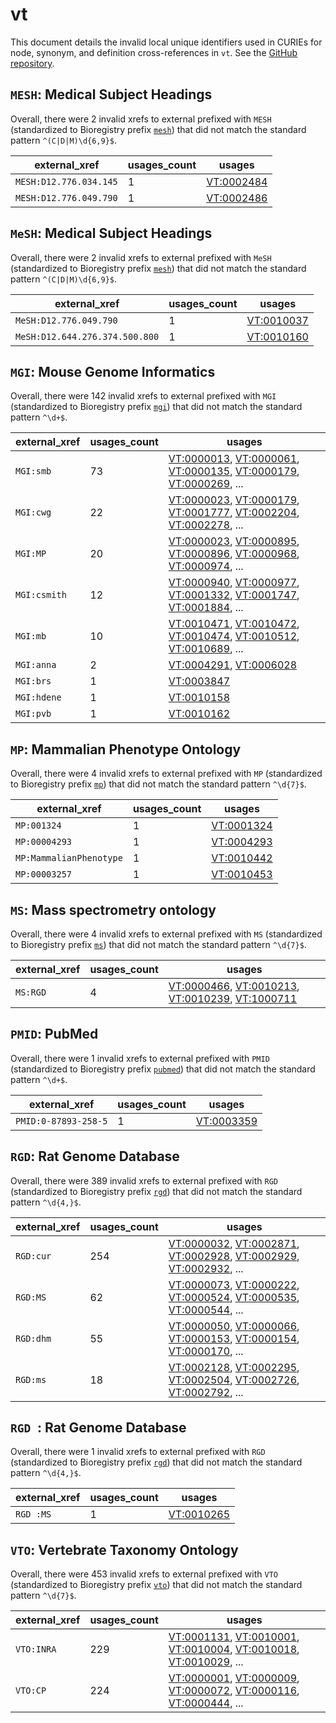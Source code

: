 # vt

This document details the invalid local unique identifiers used in CURIEs
for node, synonym, and definition cross-references in `vt`. See the [GitHub repository](https://github.com/AnimalGenome/vertebrate-trait-ontology).


## `MESH`: Medical Subject Headings

Overall, there were 2 invalid
xrefs to external prefixed with `MESH` (standardized to Bioregistry
prefix [`mesh`](https://bioregistry.io/mesh)) that
did not match the standard pattern `^(C|D|M)\d{6,9}$`.

| external_xref          |   usages_count | usages                                                  |
|------------------------|----------------|---------------------------------------------------------|
| `MESH:D12.776.034.145` |              1 | [VT:0002484](http://purl.obolibrary.org/obo/VT_0002484) |
| `MESH:D12.776.049.790` |              1 | [VT:0002486](http://purl.obolibrary.org/obo/VT_0002486) |

## `MeSH`: Medical Subject Headings

Overall, there were 2 invalid
xrefs to external prefixed with `MeSH` (standardized to Bioregistry
prefix [`mesh`](https://bioregistry.io/mesh)) that
did not match the standard pattern `^(C|D|M)\d{6,9}$`.

| external_xref                  |   usages_count | usages                                                  |
|--------------------------------|----------------|---------------------------------------------------------|
| `MeSH:D12.776.049.790`         |              1 | [VT:0010037](http://purl.obolibrary.org/obo/VT_0010037) |
| `MeSH:D12.644.276.374.500.800` |              1 | [VT:0010160](http://purl.obolibrary.org/obo/VT_0010160) |

## `MGI`: Mouse Genome Informatics

Overall, there were 142 invalid
xrefs to external prefixed with `MGI` (standardized to Bioregistry
prefix [`mgi`](https://bioregistry.io/mgi)) that
did not match the standard pattern `^\d+$`.

| external_xref   |   usages_count | usages                                                                                                                                                                                                                                                                                           |
|-----------------|----------------|--------------------------------------------------------------------------------------------------------------------------------------------------------------------------------------------------------------------------------------------------------------------------------------------------|
| `MGI:smb`       |             73 | [VT:0000013](http://purl.obolibrary.org/obo/VT_0000013), [VT:0000061](http://purl.obolibrary.org/obo/VT_0000061), [VT:0000135](http://purl.obolibrary.org/obo/VT_0000135), [VT:0000179](http://purl.obolibrary.org/obo/VT_0000179), [VT:0000269](http://purl.obolibrary.org/obo/VT_0000269), ... |
| `MGI:cwg`       |             22 | [VT:0000023](http://purl.obolibrary.org/obo/VT_0000023), [VT:0000179](http://purl.obolibrary.org/obo/VT_0000179), [VT:0001777](http://purl.obolibrary.org/obo/VT_0001777), [VT:0002204](http://purl.obolibrary.org/obo/VT_0002204), [VT:0002278](http://purl.obolibrary.org/obo/VT_0002278), ... |
| `MGI:MP`        |             20 | [VT:0000023](http://purl.obolibrary.org/obo/VT_0000023), [VT:0000895](http://purl.obolibrary.org/obo/VT_0000895), [VT:0000896](http://purl.obolibrary.org/obo/VT_0000896), [VT:0000968](http://purl.obolibrary.org/obo/VT_0000968), [VT:0000974](http://purl.obolibrary.org/obo/VT_0000974), ... |
| `MGI:csmith`    |             12 | [VT:0000940](http://purl.obolibrary.org/obo/VT_0000940), [VT:0000977](http://purl.obolibrary.org/obo/VT_0000977), [VT:0001332](http://purl.obolibrary.org/obo/VT_0001332), [VT:0001747](http://purl.obolibrary.org/obo/VT_0001747), [VT:0001884](http://purl.obolibrary.org/obo/VT_0001884), ... |
| `MGI:mb`        |             10 | [VT:0010471](http://purl.obolibrary.org/obo/VT_0010471), [VT:0010472](http://purl.obolibrary.org/obo/VT_0010472), [VT:0010474](http://purl.obolibrary.org/obo/VT_0010474), [VT:0010512](http://purl.obolibrary.org/obo/VT_0010512), [VT:0010689](http://purl.obolibrary.org/obo/VT_0010689), ... |
| `MGI:anna`      |              2 | [VT:0004291](http://purl.obolibrary.org/obo/VT_0004291), [VT:0006028](http://purl.obolibrary.org/obo/VT_0006028)                                                                                                                                                                                 |
| `MGI:brs`       |              1 | [VT:0003847](http://purl.obolibrary.org/obo/VT_0003847)                                                                                                                                                                                                                                          |
| `MGI:hdene`     |              1 | [VT:0010158](http://purl.obolibrary.org/obo/VT_0010158)                                                                                                                                                                                                                                          |
| `MGI:pvb`       |              1 | [VT:0010162](http://purl.obolibrary.org/obo/VT_0010162)                                                                                                                                                                                                                                          |

## `MP`: Mammalian Phenotype Ontology

Overall, there were 4 invalid
xrefs to external prefixed with `MP` (standardized to Bioregistry
prefix [`mp`](https://bioregistry.io/mp)) that
did not match the standard pattern `^\d{7}$`.

| external_xref           |   usages_count | usages                                                  |
|-------------------------|----------------|---------------------------------------------------------|
| `MP:001324`             |              1 | [VT:0001324](http://purl.obolibrary.org/obo/VT_0001324) |
| `MP:00004293`           |              1 | [VT:0004293](http://purl.obolibrary.org/obo/VT_0004293) |
| `MP:MammalianPhenotype` |              1 | [VT:0010442](http://purl.obolibrary.org/obo/VT_0010442) |
| `MP:00003257`           |              1 | [VT:0010453](http://purl.obolibrary.org/obo/VT_0010453) |

## `MS`: Mass spectrometry ontology

Overall, there were 4 invalid
xrefs to external prefixed with `MS` (standardized to Bioregistry
prefix [`ms`](https://bioregistry.io/ms)) that
did not match the standard pattern `^\d{7}$`.

| external_xref   |   usages_count | usages                                                                                                                                                                                                                             |
|-----------------|----------------|------------------------------------------------------------------------------------------------------------------------------------------------------------------------------------------------------------------------------------|
| `MS:RGD`        |              4 | [VT:0000466](http://purl.obolibrary.org/obo/VT_0000466), [VT:0010213](http://purl.obolibrary.org/obo/VT_0010213), [VT:0010239](http://purl.obolibrary.org/obo/VT_0010239), [VT:1000711](http://purl.obolibrary.org/obo/VT_1000711) |

## `PMID`: PubMed

Overall, there were 1 invalid
xrefs to external prefixed with `PMID` (standardized to Bioregistry
prefix [`pubmed`](https://bioregistry.io/pubmed)) that
did not match the standard pattern `^\d+$`.

| external_xref        |   usages_count | usages                                                  |
|----------------------|----------------|---------------------------------------------------------|
| `PMID:0-87893-258-5` |              1 | [VT:0003359](http://purl.obolibrary.org/obo/VT_0003359) |

## `RGD`: Rat Genome Database

Overall, there were 389 invalid
xrefs to external prefixed with `RGD` (standardized to Bioregistry
prefix [`rgd`](https://bioregistry.io/rgd)) that
did not match the standard pattern `^\d{4,}$`.

| external_xref   |   usages_count | usages                                                                                                                                                                                                                                                                                           |
|-----------------|----------------|--------------------------------------------------------------------------------------------------------------------------------------------------------------------------------------------------------------------------------------------------------------------------------------------------|
| `RGD:cur`       |            254 | [VT:0000032](http://purl.obolibrary.org/obo/VT_0000032), [VT:0002871](http://purl.obolibrary.org/obo/VT_0002871), [VT:0002928](http://purl.obolibrary.org/obo/VT_0002928), [VT:0002929](http://purl.obolibrary.org/obo/VT_0002929), [VT:0002932](http://purl.obolibrary.org/obo/VT_0002932), ... |
| `RGD:MS`        |             62 | [VT:0000073](http://purl.obolibrary.org/obo/VT_0000073), [VT:0000222](http://purl.obolibrary.org/obo/VT_0000222), [VT:0000524](http://purl.obolibrary.org/obo/VT_0000524), [VT:0000535](http://purl.obolibrary.org/obo/VT_0000535), [VT:0000544](http://purl.obolibrary.org/obo/VT_0000544), ... |
| `RGD:dhm`       |             55 | [VT:0000050](http://purl.obolibrary.org/obo/VT_0000050), [VT:0000066](http://purl.obolibrary.org/obo/VT_0000066), [VT:0000153](http://purl.obolibrary.org/obo/VT_0000153), [VT:0000154](http://purl.obolibrary.org/obo/VT_0000154), [VT:0000170](http://purl.obolibrary.org/obo/VT_0000170), ... |
| `RGD:ms`        |             18 | [VT:0002128](http://purl.obolibrary.org/obo/VT_0002128), [VT:0002295](http://purl.obolibrary.org/obo/VT_0002295), [VT:0002504](http://purl.obolibrary.org/obo/VT_0002504), [VT:0002726](http://purl.obolibrary.org/obo/VT_0002726), [VT:0002792](http://purl.obolibrary.org/obo/VT_0002792), ... |

## `RGD `: Rat Genome Database

Overall, there were 1 invalid
xrefs to external prefixed with `RGD ` (standardized to Bioregistry
prefix [`rgd`](https://bioregistry.io/rgd)) that
did not match the standard pattern `^\d{4,}$`.

| external_xref   |   usages_count | usages                                                  |
|-----------------|----------------|---------------------------------------------------------|
| `RGD :MS`       |              1 | [VT:0010265](http://purl.obolibrary.org/obo/VT_0010265) |

## `VTO`: Vertebrate Taxonomy Ontology

Overall, there were 453 invalid
xrefs to external prefixed with `VTO` (standardized to Bioregistry
prefix [`vto`](https://bioregistry.io/vto)) that
did not match the standard pattern `^\d{7}$`.

| external_xref   |   usages_count | usages                                                                                                                                                                                                                                                                                           |
|-----------------|----------------|--------------------------------------------------------------------------------------------------------------------------------------------------------------------------------------------------------------------------------------------------------------------------------------------------|
| `VTO:INRA`      |            229 | [VT:0001131](http://purl.obolibrary.org/obo/VT_0001131), [VT:0010001](http://purl.obolibrary.org/obo/VT_0010001), [VT:0010004](http://purl.obolibrary.org/obo/VT_0010004), [VT:0010018](http://purl.obolibrary.org/obo/VT_0010018), [VT:0010029](http://purl.obolibrary.org/obo/VT_0010029), ... |
| `VTO:CP`        |            224 | [VT:0000001](http://purl.obolibrary.org/obo/VT_0000001), [VT:0000009](http://purl.obolibrary.org/obo/VT_0000009), [VT:0000072](http://purl.obolibrary.org/obo/VT_0000072), [VT:0000116](http://purl.obolibrary.org/obo/VT_0000116), [VT:0000444](http://purl.obolibrary.org/obo/VT_0000444), ... |

